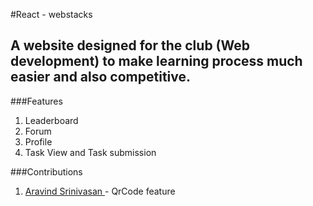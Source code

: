 #React - webstacks

## A website designed for the club (Web development) to make learning process much easier and also competitive.

###Features
1. Leaderboard
2. Forum
3. Profile
4. Task View and Task submission


###Contributions

1. [ Aravind Srinivasan ](https://github.com/Arav1nd2) -  QrCode feature 
